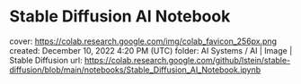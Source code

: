 # Stable Diffusion AI Notebook

cover: https://colab.research.google.com/img/colab_favicon_256px.png
created: December 10, 2022 4:20 PM (UTC)
folder: AI Systems / AI | Image | Stable Diffusion
url: https://colab.research.google.com/github/lstein/stable-diffusion/blob/main/notebooks/Stable_Diffusion_AI_Notebook.ipynb